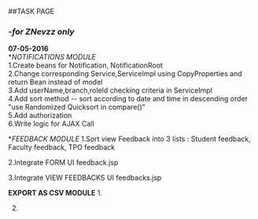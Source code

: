 ##TASK PAGE
### *-for ZNevzz only*

**07-05-2016**
<br/>
**NOTIFICATIONS MODULE*
<br/>
1.Create beans for Notification, NotificationRoot
<br/>
2.Change corresponding Service,ServiceImpl using CopyProperties and return Bean instead of model
<br/>
3.Add userName,branch,roleId checking criteria in ServiceImpl
<br/>
4.Add sort method -- sort according to date and time in descending order "use Randomized Quicksort in compare()"
<br/>
5.Add authorization
<br/>
6.Write logic for AJAX Call
<br/>


**FEEDBACK MODULE*
1.Sort view Feedback into 3 lists : Student feedback, Faculty feedback, TPO feedback

2.Integrate FORM UI feedback.jsp

3.Integrate VIEW FEEDBACKS UI feedbacks.jsp



**EXPORT AS CSV MODULE**
1.

2.




